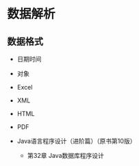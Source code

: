 # 数据解析


##  数据格式
- 日期时间
- 对象
- Excel
- XML
- HTML
- PDF


- Java语言程序设计（进阶篇）（原书第10版）
  - 第32章 Java数据库程序设计
